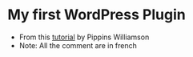 # My first WordPress Plugin

* From this [tutorial](https://pippinsplugins.com/series/writing-your-first-wordpress-plugins-basic-to-advanced/) by Pippins Williamson
* Note: All the comment are in french